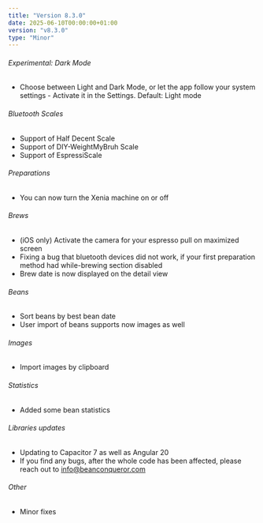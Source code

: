 ```yaml
---
title: "Version 8.3.0"
date: 2025-06-10T00:00:00+01:00
version: "v8.3.0"
type: "Minor"
---
```

###### Experimental: Dark Mode
- Choose between Light and Dark Mode, or let the app follow your system settings - Activate it in the Settings. Default: Light mode

###### Bluetooth Scales
- Support of Half Decent Scale
- Support of DIY-WeightMyBruh Scale
- Support of EspressiScale

###### Preparations
- You can now turn the Xenia machine on or off

###### Brews
- (iOS only) Activate the camera for your espresso pull on maximized screen
- Fixing a bug that bluetooth devices did not work, if your first preparation method had while-brewing section disabled
- Brew date is now displayed on the detail view

###### Beans
- Sort beans by best bean date
- User import of beans supports now images as well

###### Images
- Import images by clipboard

###### Statistics
- Added some bean statistics

###### Libraries updates
- Updating to Capacitor 7 as well as Angular 20
- If you find any bugs, after the whole code has been affected, please reach out to info@beanconqueror.com

###### Other
- Minor fixes
